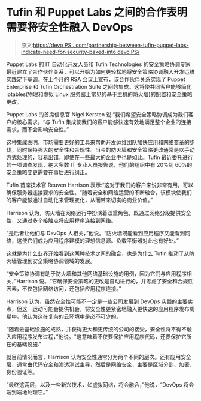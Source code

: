 # Tufin 和 Puppet Labs 之间的合作表明需要将安全性融入 DevOps

> 原文:[https://devo PS . com/partnership-between-tufin-puppet-labs-indicate-need-for-security-baked-into devo PS/](https://devops.com/partnership-between-tufin-puppet-labs-indicates-need-for-security-baked-into-devops/)

Puppet Labs 的 IT 自动化开发人员和 Tufin Technologies 的安全策略协调专家最近建立了合作伙伴关系，可以开始为如何更轻松地将安全策略协调融入开发运维实践定下基调。在上个月的 RSA 会议上宣布，该合作伙伴关系实现了 Puppet Enterprise 和 Tufin Orchestration Suite 之间的集成。这将使共同客户能够简化 iptables(物理和虚拟 Linux 服务器上常见的基于主机的防火墙)的配置和安全策略更改。

Puppet Labs 的首席信息官 Nigel Kersten 说:“我们希望安全策略协调成为我们客户的核心需求。“与 Tufin 集成使我们的客户能够快速有效地满足整个企业的连接需求，而不会影响安全性。”

这种集成表明，市场需要更好的工具来帮助开发运维团队加快应用和网络变革的步伐，同时保持强大的安全性和合规性。当今的防火墙和安全策略更改通常是以手动方式处理的，容易出错，即使在一些最大的企业中也是如此。Tufin 最近委托进行的一项调查发现，绝大多数 IT 专业人员报告说，他们的组织中有 20%到 60%的安全策略变更需要在事后进行纠正。

Tufin 首席技术官 Reuven Harrison 表示:“这对于我们的客户来说非常有用，可以确保服务器连接要求的安全性。“随着安全和网络运营的不断融合，该模块使我们的客户能够通过自动化来管理变化，从而带来切实的商业价值。”

Harrison 认为，防火墙在网络运行中扮演着双重角色，既通过网络分段提供安全性，又通过多个接触点将应用程序连接到网络。

“是后者让他们与 DevOps 人相关，”他说。“防火墙既能看到应用程序又能看到网络，这使它们成为应用程序建模的理想信息源。负载平衡器对此也有好处。”

这就是为什么业界开始看到这两种技术之间的融合，也是为什么 Tufin 推动了从防火墙管理到安全策略协调领域的发展。

“安全策略协调有助于防火墙和其他网络基础设施的用例，因为它们与应用程序相关，”Harrison 说。“它确保安全策略的更改是自动进行的，并考虑了安全和合规性因素，不仅包括网络访问，还包括应用程序连接。”

Harrison 认为，虽然安全性可能不一定是一些公司发展到 DevOps 实践的主要卖点，但这一运动可能会提供机会，将安全性更紧密地融入更快速的应用程序发布周期中。他认为这在复杂的云环境中是必不可少的。

“随着云基础设施的成熟，并获得更大和更传统的公司的接受，安全性将不得不融入应用程序发布过程，”他说。"这意味着不仅要保护应用程序代码，还要保护它所在的基础设施."

就目前情况而言，Harrison 认为安全性通常分为两个不同的层次。还有应用安全层，通常由代码安全和渗透测试主导，然后是网络安全，主要是区域分割、加密、身份验证等。

“最终这两层，以及一些新兴技术，如虚拟网络，将会融合，”他说，“DevOps 将会端到端地处理它。”